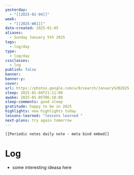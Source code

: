 ```yaml
---
yesterday:
  - "[[2025-01-04]]"
week:
  - "[[2025-W01]]"
date-created: 2025-01-05
aliases:
  - Sunday January 5th 2025
tags:
  - log/day
type:
  - log/day
cssclasses:
  - log
publish: false
banner: 
banner-y: 
cover: 
url: https://photos.google.com/u/0/search/January%202025
sleep: 2025-01-04T21:11:00
awake: 2025-01-05T06:18:00
sleep-comments: good sleep
gratitude: happy to be in 2025
highlights: new highlights today
lessons-learned: "lessons learned "
next-plans: try again tomorrow
---
```


```meta-bind-embed
[[Periodic notes daily note - meta bind embed]]
```

# Log
- some interesting ideasa here